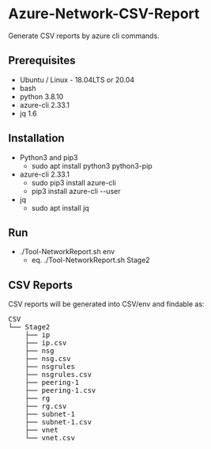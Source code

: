 # Azure-Network-CSV-Report 
Generate CSV reports by azure cli commands.

## Prerequisites
* Ubuntu / Linux - 18.04LTS or 20.04
* bash
* python 3.8.10
* azure-cli 2.33.1
* jq 1.6

## Installation
* Python3 and pip3
  * sudo apt install python3 python3-pip
* azure-cli 2.33.1
  * sudo pip3 install azure-cli
  * pip3 install azure-cli --user
* jq
  * sudo apt install jq

## Run
* ./Tool-NetworkReport.sh env
  * eq. ./Tool-NetworkReport.sh Stage2

## CSV Reports
CSV reports will be generated into CSV/env and findable as:
<pre>
CSV
└── Stage2
    ├── ip
    ├── ip.csv
    ├── nsg
    ├── nsg.csv
    ├── nsgrules
    ├── nsgrules.csv
    ├── peering-1
    ├── peering-1.csv
    ├── rg
    ├── rg.csv
    ├── subnet-1
    ├── subnet-1.csv
    ├── vnet
    └── vnet.csv
</pre>
